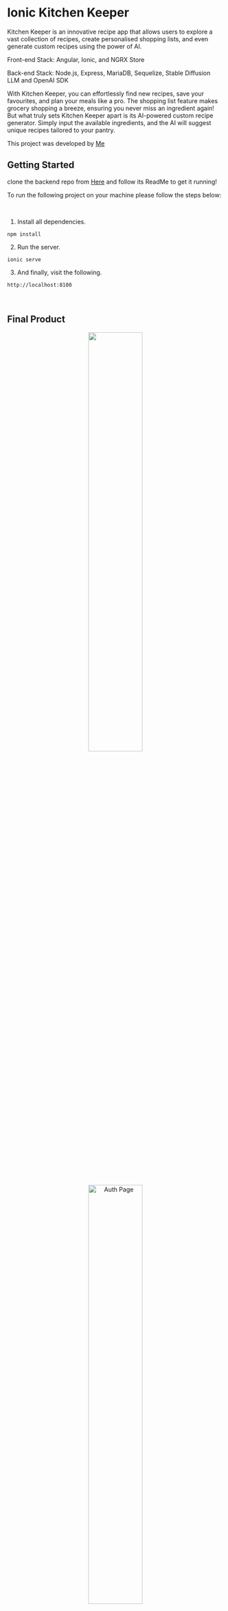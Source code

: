 # Ionic Kitchen Keeper

Kitchen Keeper is an innovative recipe app that allows users to explore a vast collection of recipes, create personalised shopping lists, and even generate custom recipes using the power of AI.

Front-end Stack: Angular, Ionic, and NGRX Store

Back-end Stack: Node.js, Express, MariaDB, Sequelize, Stable Diffusion LLM and OpenAI SDK

With Kitchen Keeper, you can effortlessly find new recipes, save your favourites, and plan your meals like a pro. The shopping list feature makes grocery shopping a breeze, ensuring you never miss an ingredient again!
But what truly sets Kitchen Keeper apart is its AI-powered custom recipe generator. Simply input the available ingredients, and the AI will suggest unique recipes tailored to your pantry.

This project was developed by [Me](https://github.com/Moneeroz)
<br>

## Getting Started

clone the backend repo from [Here](https://github.com/moneeroz/kitchen-keeper-backend) and follow its ReadMe to get it running!

To run the following project on your machine please follow the steps below:

<br>

1. Install all dependencies.

```
npm install
```

2. Run the server.

```
ionic serve
```

3. And finally, visit the following.

```
http://localhost:8100
```

<br>

## Final Product

<div align="center">

[<img src="https://res.cloudinary.com/dsity4tvx/image/upload/v1689808212/demo/m_categories_qirriz.png" width="50%">](https://res.cloudinary.com/dsity4tvx/video/upload/v1689808391/demo/Peek_2023-07-01_12-14_vtgqkl.webm "Video Demo")

</div>
<div align="center">
    <img src="https://res.cloudinary.com/dsity4tvx/image/upload/v1689808212/demo/m_login_ngzs9u.png" alt="Auth Page" width="50%"  style="padding: 20px"/>
    <img src="https://res.cloudinary.com/dsity4tvx/image/upload/v1689808212/demo/m-recipes_lr2ozt.png" alt="Recipes Page" width="50%"  style="padding: 20px"/>
    <img src="https://res.cloudinary.com/dsity4tvx/image/upload/v1689808212/demo/side_menu_di4hvq.png" alt="Side menu" width="50%"  style="padding: 20px"/>
    <img src="https://res.cloudinary.com/dsity4tvx/image/upload/v1689808212/demo/m_recipe_xm4np3.png" alt="Recipe info page" width="50%"  style="padding: 20px"/>
    <img src="https://res.cloudinary.com/dsity4tvx/image/upload/v1689808212/demo/m_cart_ulxfo9.png" alt="Grocery cart" width="50%"  style="padding: 20px"/>
</div>

## Future Features

- Save custom recipes to user favourites
- Improve grocery list ingredient combanation
